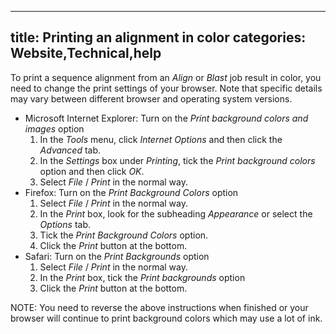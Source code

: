 
---
title: Printing an alignment in color
categories: Website,Technical,help
---

To print a sequence alignment from an _Align_ or _Blast_ job result in color, you need to change the print settings of your browser. Note that specific details may vary between different browser and operating system versions.

*   Microsoft Internet Explorer: Turn on the _Print background colors and images_ option
    1.  In the _Tools_ menu, click _Internet Options_ and then click the _Advanced_ tab.
    2.  In the _Settings_ box under _Printing_, tick the _Print background colors_ option and then click _OK_.
    3.  Select _File_ / _Print_ in the normal way.
*   Firefox: Turn on the _Print Background Colors_ option
    1.  Select _File_ / _Print_ in the normal way.
    2.  In the _Print_ box, look for the subheading _Appearance_ or select the _Options_ tab.
    3.  Tick the _Print Background Colors_ option.
    4.  Click the _Print_ button at the bottom.
*   Safari: Turn on the _Print Backgrounds_ option
    1.  Select _File_ / _Print_ in the normal way.
    2.  In the _Print_ box, tick the _Print backgrounds_ option
    3.  Click the _Print_ button at the bottom.

NOTE: You need to reverse the above instructions when finished or your browser will continue to print background colors which may use a lot of ink.
        